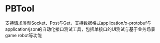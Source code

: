 # PBTool
支持请求类型Socket、Post与Get，支持数据格式application/x-protobuf与application/json的自动化接口测试工具，包括单接口的UI测试与基于业务场景game robot等功能
